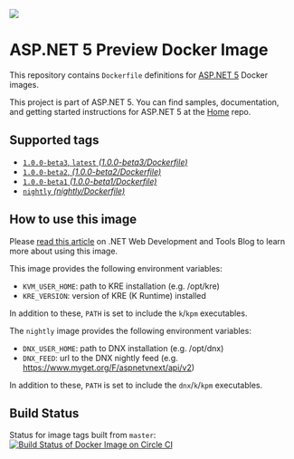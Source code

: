 ![](https://avatars3.githubusercontent.com/u/6476660?v=3&s=200)

ASP.NET 5 Preview Docker Image
====================

This repository contains `Dockerfile` definitions for [ASP.NET 5][home] Docker images.

This project is part of ASP.NET 5. You can find samples, documentation, and getting started instructions for ASP.NET 5 at the [Home][home] repo.

## Supported tags

* [`1.0.0-beta3`, `latest`  _(1.0.0-beta3/Dockerfile)_](https://github.com/aspnet/aspnet-docker/blob/master/1.0.0-beta3/Dockerfile)
* [`1.0.0-beta2`,  _(1.0.0-beta2/Dockerfile)_](https://github.com/aspnet/aspnet-docker/blob/master/1.0.0-beta2/Dockerfile)
* [`1.0.0-beta1` _(1.0.0-beta1/Dockerfile)_](https://github.com/aspnet/aspnet-docker/blob/master/1.0.0-beta1/Dockerfile)
* [`nightly` _(nightly/Dockerfile)_](https://github.com/aspnet/aspnet-docker/blob/master/nightly/Dockerfile)

## How to use this image

Please [read this article][webdev-article] on .NET Web Development and Tools Blog to learn more about using this image.

This image provides the following environment variables:

* `KVM_USER_HOME`: path to KRE installation (e.g. /opt/kre)
* `KRE_VERSION`: version of KRE (K Runtime) installed

In addition to these, `PATH` is set to include the `k`/`kpm` executables.

The `nightly` image provides the following environment variables:

* `DNX_USER_HOME`: path to DNX installation (e.g. /opt/dnx)
* `DNX_FEED`: url to the DNX nightly feed (e.g. https://www.myget.org/F/aspnetvnext/api/v2)

In addition to these, `PATH` is set to include the `dnx`/`k`/`kpm` executables.

## Build Status

Status for image tags built from `master`: [![Build Status of Docker Image on Circle CI](https://circleci.com/gh/aspnet/aspnet-docker/tree/master.svg?style=svg)](https://circleci.com/gh/aspnet/aspnet-docker/tree/master)

[home]: https://github.com/aspnet/home
[webdev-article]: http://blogs.msdn.com/b/webdev/archive/2015/01/14/running-asp-net-5-applications-in-linux-containers-with-docker.aspx
